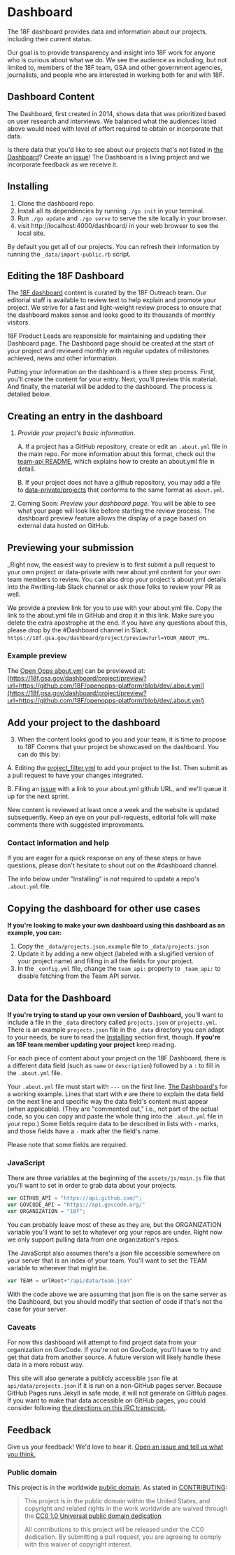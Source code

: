 Dashboard
=========

The 18F dashboard provides data and information about our projects, including their current status.

Our goal is to provide transparency and insight into 18F work for anyone who is curious about what we do. We see the audience as including, but not limited to, members of the 18F team, GSA and other government agencies, journalists, and people who are interested in working both for and with 18F.


## Dashboard Content

The Dashboard, first created in 2014, shows data that was prioritized based on user research and interviews. We balanced what the audiences listed above would need with level of effort required to obtain or incorporate that data.

Is there data that you'd like to see about our projects that's not listed in [the Dashboard](https://18f.gsa.gov/dashboard/)? Create an [issue](https://github.com/18F/dashboard/issues/new)! The Dashboard is a living project and we incorporate feedback as we receive it.

## Installing

1. Clone the dashboard repo. 
1. Install all its dependencies by running `./go init` in your terminal. 
1. Run `./go update` and `./go serve` to serve the site locally in your browser.
1. visit http://localhost:4000/dashboard/ in your web browser to see the local site.

By default you get all of our projects. You can refresh their information by running the `_data/import-public.rb` script.


## Editing the 18F Dashboard

The [18F dashboard](https://18f.gsa.gov/dashboard) content is curated by the 18F Outreach team.  Our editorial staff is available to review text to help explain and promote your project.  We strive for a fast and light-weight review process to ensure that the dashboard makes sense and looks good to its thousands of monthly visitors.

18F Product Leads are responsible for maintaining and updating their Dashboard page. The Dashboard page should be created at the start of your project and reviewed monthly with regular updates of milestones achieved, news and other information.

Putting your information on the dashboard is a three step process. First, you'll create the content for your entry. Next, you'll preview this material. And finally, the material will be added to the dashboard. The process is detailed below.

## Creating an entry in the dashboard

1. *Provide your project's basic information.*

   A. If a project has a GitHub repository, create or edit an `.about.yml` file in the main repo.  For more information about this format, check out the [team-api README](https://github.com/18F/team-api.18f.gov/blob/master/README.md), which explains how to create an about.yml file in detail.

   B. If your project does not have a github repository, you may add a file to [data-private/projects](https://github.com/18F/data-private/tree/master/projects) that conforms to the same format as `about.yml`.

2. Coming Soon: *Preview your dashboard page.*  You will be able to see what your page will look like before starting the review process.  The dashboard preview feature allows the display of a page based on external data hosted on GitHub.

## Previewing your submission

_Right now, the easiest way to preview is to first submit a pull request to your own project or data-private with new about.yml content for your own team members to review.  You can also drop your project's about.yml details into the #writing-lab Slack channel or ask those folks to review your PR as well. 

We provide a preview link for you to use with your about.yml file. Copy the link to the about.yml file in GitHub and drop it in this link. Make sure you delete the extra apostrophe at the end. If you have any questions about this, please drop by the #Dashboard channel in Slack. `https://18f.gsa.gov/dashboard/project/preview?url=YOUR_ABOUT_YML`. 

### Example preview

The [Open Opps about.yml](https://github.com/18F/openopps-platform/blob/dev/.about.yml) can be previewed at: [https://18f.gsa.gov/dashboard/project/preview?url=https://github.com/18F/openopps-platform/blob/dev/.about.yml](https://18f.gsa.gov/dashboard/project/preview?url=https://github.com/18F/openopps-platform/blob/dev/.about.yml)

## Add your project to the dashboard

3. When the content looks good to you and your team, it is time to propose to 18F Comms that your project be showcased on the dashboard.  You can do this by:

  A. Editing the [project_filter.yml](https://github.com/18F/dashboard/blob/staging/_data/project_filter.yml) to add your project to the list. Then submit as a pull request to have your changes integrated.  

  B. Filing an [issue](https://github.com/18F/dashboard/issues/new) with a link to your about.yml github URL, and we'll queue it up for the next sprint.  

New content is reviewed at least once a week and the website is updated subsequently. Keep an eye on your pull-requests, editorial folk will make comments there with suggested improvements.  

### Contact information and help

If you are eager for a quick response on any of these steps or have questions, please don't hesitate to shout out on the #dashboard channel.

The info below under "Installing" is *not* required to update a repo's
`.about.yml` file.

## Copying the dashboard for other use cases

**If you're looking to make your own dashboard using this dashboard as an example, you can:**

1. Copy the `_data/projects.json.example` file to `_data/projects.json`
2. Update it by adding a new object (labeled with a slugified version of your project name) and filling in all the fields for your project. 
3. In the `_config.yml` file, change the `team_api:` property to `_team_api:` to disable fetching from the Team API server.

## Data for the Dashboard

**If you're trying to stand up your own version of Dashboard,** you'll want to include a file in the `_data` directory called `projects.json` or `projects.yml`. There is an example `projects.json` file in the `_data` directory you can adapt to your needs, be sure to read the [Installing](#installing) section first, though. **If you're an 18F team member updating your project** keep reading.

For each piece of content about your project on the 18F Dashboard, there is a different data field (such as `name` or `description`) followed by a `:` to fill in the `.about.yml` file.

Your `.about.yml` file must start with `---` on the first line. [The Dashboard's](.about.yml) for a working example. Lines that start with `#` are there to explain the data field on the next line and specific way the data field's content must appear (when applicable). (They are "commented out," i.e., not part of the actual code, so you can copy and paste the whole thing into the `.about.yml` file in your repo.) Some fields require data to be described in lists with `-` marks, and those fields have a `-` mark after the field's name.

Please note that some fields are required.

### JavaScript

There are three variables at the beginning of the `assets/js/main.js` file that you'll want to set in order to grab data about your projects.

```javascript
var GITHUB_API = "https://api.github.com/";
var GOVCODE_API = "https://api.govcode.org/"
var ORGANIZATION = "18f";
```

You can probably leave most of these as they are, but the ORGANIZATION variable you'll want to set to whatever org your repos are under. Right now we only support pulling data from one organization's repos.

The JavaScript also assumes there's a json file accessible somewhere on your server that is an index of your team. You'll want to set the TEAM variable to wherever that might be.

```javascript
var TEAM = urlRoot+"/api/data/team.json"
```

With the code above we are assuming that json file is on the same server as
the Dashboard, but you should modify that section of code if that's not the
case for your server.

### Caveats

For now this dashboard will attempt to find project data from your
organization on GovCode. If you're not on GovCode, you'll have to try and
get that data from another source. A future version will likely handle these
data in a more robust way.

This site will also generate a publicly accessible `json` file at
`api/data/projects.json` if it is run on a non-GitHub pages server. Because
GitHub Pages runs Jekyll in safe mode, it will not generate on GitHub pages.
If you want to make that data accessible on GitHub pages, you could consider
following [the directions on this IRC
transcript.](https://botbot.me/freenode/jekyll/2014-10-17/?msg=23655667&page=1 ).

## Feedback

Give us your feedback! We'd love to hear it. [Open an issue and tell us what you think.](https://github.com/18f/dashboard/issues/new)


### Public domain

This project is in the worldwide [public domain](LICENSE.md). As stated in [CONTRIBUTING](CONTRIBUTING.md):

> This project is in the public domain within the United States, and copyright and related rights in the work worldwide are waived through the [CC0 1.0 Universal public domain dedication](https://creativecommons.org/publicdomain/zero/1.0/).
>
> All contributions to this project will be released under the CC0 dedication. By submitting a pull request, you are agreeing to comply with this waiver of copyright interest.
